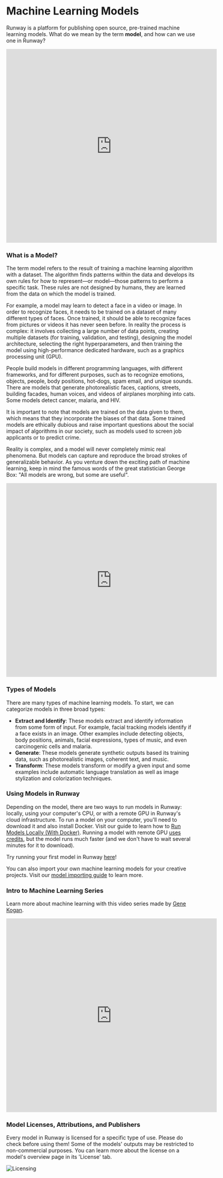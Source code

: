 # Machine Learning Models

Runway is a platform for publishing open source, pre-trained machine learning models. What do we mean by the term **model**, and how can we use one in Runway?

<div id="video-container">
<iframe width="560" height="515" src="https://www.youtube.com/embed/J4FQGYI9gpQ" frameborder="0" allow="accelerometer; autoplay; encrypted-media; gyroscope; picture-in-picture" allowfullscreen></iframe>
</div>

### What is a Model?

The term model refers to the result of training a machine learning algorithm with a dataset. The algorithm finds patterns within the data and develops its own rules for how to represent—or model—those patterns to perform a specific task. These rules are not designed by humans, they are learned from the data on which the model is trained. 

For example, a model may learn to detect a face in a video or image. In order to recognize faces, it needs to be trained on a dataset of many different types of faces. Once trained, it should be able to recognize faces from pictures or videos it has never seen before. In reality the process is complex: it involves collecting a large number of data points, creating multiple datasets (for training, validation, and testing), designing the model architecture, selecting the right hyperparameters, and then training the model using high-performance dedicated hardware, such as a graphics processing unit (GPU).

People build models in different programming languages, with different frameworks, and for different purposes, such as to recognize emotions, objects, people, body positions, hot-dogs, spam email, and unique sounds. There are models that generate photorealistic faces, captions, streets, building facades, human voices, and videos of airplanes morphing into cats. Some models detect cancer, malaria, and HIV. 

It is important to note that models are trained on the data given to them, which means that they incorporate the biases of that data. Some trained models are ethically dubious and raise important questions about the social impact of algorithms in our society, such as models used to screen job applicants or to predict crime. 

Reality is complex, and a model will never completely mimic real phenomena. But models can capture and reproduce the broad strokes of generalizable behavior. As you venture down the exciting path of machine learning, keep in mind the famous words of the great statistician George Box: "All models are wrong, but some are useful".

<div id="video-container">
<iframe width="560" height="515" src="https://www.youtube.com/embed/ePIRExcanjg" frameborder="0" allow="accelerometer; autoplay; encrypted-media; gyroscope; picture-in-picture" allowfullscreen></iframe>
</div>

### Types of Models

There are many types of machine learning models. To start, we can categorize models in three broad types:

- **Extract and Identify**: These models extract and identify information from some form of input. For example, facial tracking models identify if a face exists in an image. Other examples include detecting objects, body positions, animals, facial expressions, types of music, and even carcinogenic cells and malaria.
- **Generate**: These models generate synthetic outputs based its training data, such as photorealistic images, coherent text, and music.
- **Transform**: These models transform or modify a given input and some examples include automatic language translation as well as image stylization and colorization techniques.

### Using Models in Runway

Depending on the model, there are two ways to run models in Runway: locally, using your computer's CPU, or with a remote GPU in Runway's cloud infrastructure. To run a model on your computer, you'll need to download it and also install Docker. Visit our guide to learn how to [Run Models Locally (With Docker)](how-to/run-models-locally.md). Running a model with remote GPU [uses credits](https://support.runwayml.com/credits-and-plans/how-much-does-runway-cost), but the model runs much faster (and we don't have to wait several minutes for it to download).

Try running your first model in Runway [here](tutorials/tutorial_t2i.md)!

You can also import your own machine learning models for your creative projects. Visit our [model importing guide](how-to/import-models.md) to learn more.

### Intro to Machine Learning Series
Learn more about machine learning with this video series made by [Gene Kogan](http://genekogan.com/).

<div id="video-container">
<iframe width="560" height="515" src="https://www.youtube.com/embed/yoJWVSL1ST4" frameborder="0" allow="accelerometer; autoplay; encrypted-media; gyroscope; picture-in-picture" allowfullscreen></iframe>
</div>

### Model Licenses, Attributions, and Publishers

Every model in Runway is licensed for a specific type of use. Please do check before using them! Some of the models' outputs may be restricted to non-commercial purposes. You can learn more about the license on a model's overview page in its 'License' tab.

![Licensing](assets/images/model_101/licensing_attributes.png)
